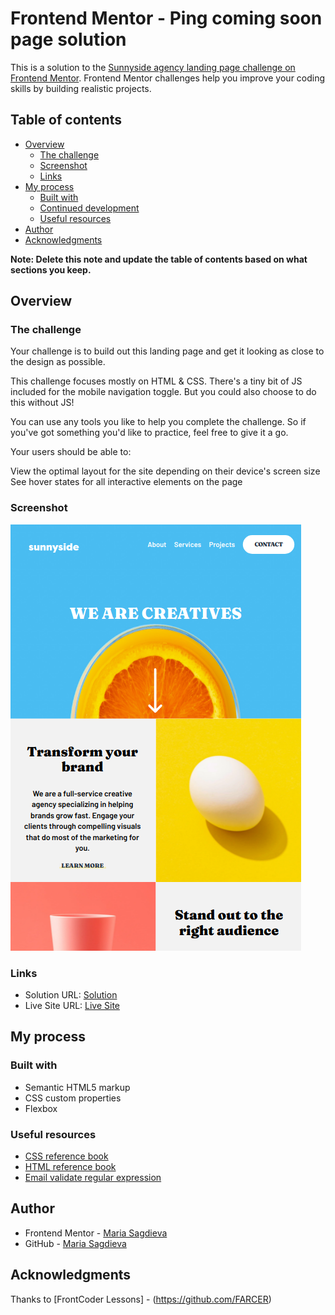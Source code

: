 # Frontend Mentor - Ping coming soon page solution

This is a solution to the [Sunnyside agency landing page challenge on Frontend Mentor](https://www.frontendmentor.io/challenges/sunnyside-agency-landing-page-7yVs3B6ef/hub/sunnyside-agency-landing-page-C7mYocoZk). Frontend Mentor challenges help you improve your coding skills by building realistic projects. 

## Table of contents

- [Overview](#overview)
  - [The challenge](#the-challenge)
  - [Screenshot](#screenshot)
  - [Links](#links)
- [My process](#my-process)
  - [Built with](#built-with)
  - [Continued development](#continued-development)
  - [Useful resources](#useful-resources)
- [Author](#author)
- [Acknowledgments](#acknowledgments)

**Note: Delete this note and update the table of contents based on what sections you keep.**

## Overview

### The challenge

Your challenge is to build out this landing page and get it looking as close to the design as possible.

This challenge focuses mostly on HTML & CSS. There's a tiny bit of JS included for the mobile navigation toggle. But you could also choose to do this without JS!

You can use any tools you like to help you complete the challenge. So if you've got something you'd like to practice, feel free to give it a go.

Your users should be able to:

View the optimal layout for the site depending on their device's screen size
See hover states for all interactive elements on the page

### Screenshot

![ScreenShot](https://github.com/MSagdieva/FMChallenge---Sunnyside-agency/blob/main/ScreenshotSunnysideAgency.png)


### Links

- Solution URL: [Solution](https://github.com/MSagdieva/FMChallenge---Sunnyside-agency)
- Live Site URL: [Live Site](https://fmc-hallenge-sunnyside-agency-msagdieva.vercel.app/)

## My process

### Built with

- Semantic HTML5 markup
- CSS custom properties
- Flexbox


### Useful resources

- [CSS reference book](https://cssreference.io/)
- [HTML reference book](https://htmlreference.io/)
- [Email validate regular expression](https://emailregex.com/)


## Author

- Frontend Mentor - [Maria Sagdieva](https://www.frontendmentor.io/profile/MSagdieva)
- GitHub - [Maria Sagdieva](https://github.com/MSagdieva)


## Acknowledgments

Thanks to [FrontCoder Lessons] - (https://github.com/FARCER)